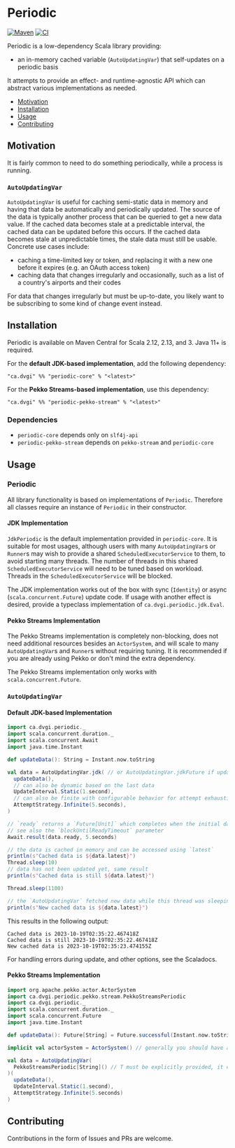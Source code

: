 # Periodic
[![Maven](https://img.shields.io/maven-central/v/ca.dvgi/periodic-core_2.13?color=blue)](https://search.maven.org/search?q=g:ca.dvgi%20periodic) [![CI](https://img.shields.io/github/actions/workflow/status/dvgica/periodic/ci.yml?branch=main)](https://github.com/dvgica/periodic/actions)

Periodic is a low-dependency Scala library providing:

- an in-memory cached variable (`AutoUpdatingVar`) that self-updates on a periodic basis

It attempts to provide an effect- and runtime-agnostic API which can abstract various implementations as needed.

- [Motivation](#motivation)
- [Installation](#installation)
- [Usage](#usage-example)
- [Contributing](#contributing)

## Motivation

It is fairly common to need to do something periodically, while a process is running.

### `AutoUpdatingVar`
`AutoUpdatingVar` is useful for caching semi-static data in memory and having that data be automatically and periodically updated. The source of the data is typically another process that can be queried to get a new data value. If the cached data becomes stale at a predictable interval, the cached data can be updated before this occurs. If the cached data becomes stale at unpredictable times, the stale data must still be usable. Concrete use cases include:

- caching a time-limited key or token, and replacing it with a new one before it expires (e.g. an OAuth access token)
- caching data that changes irregularly and occasionally, such as a list of a country's airports and their codes

For data that changes irregularly but must be up-to-date, you likely want to be subscribing to some kind of change event instead.

## Installation

Periodic is available on Maven Central for Scala 2.12, 2.13, and 3. Java 11+ is required.

For the **default JDK-based implementation**, add the following dependency:

```
"ca.dvgi" %% "periodic-core" % "<latest>"
```

For the **Pekko Streams-based implementation**, use this dependency:

```
"ca.dvgi" %% "periodic-pekko-stream" % "<latest>"
```

### Dependencies
- `periodic-core` depends only on `slf4j-api`
- `periodic-pekko-stream` depends on `pekko-stream` and `periodic-core`

## Usage

### Periodic

All library functionality is based on implementations of `Periodic`. Therefore all classes require an instance of `Periodic` in their constructor. 

#### JDK Implementation

`JdkPeriodic` is the default implementation provided in `periodic-core`. It is suitable for most usages, although users with many `AutoUpdatingVar`s or `Runner`s may wish to provide a shared `ScheduledExecutorService` to them, to avoid starting many threads. The number of threads in this shared `ScheduledExecutorService` will need to be tuned based on workload. Threads in the `ScheduledExecutorService` will be blocked.

The JDK implementation works out of the box with sync (`Identity`) or async (`scala.concurrent.Future`) update code. If usage with another effect is desired, provide a typeclass implementation of `ca.dvgi.periodic.jdk.Eval`.

#### Pekko Streams Implementation

The Pekko Streams implementation is completely non-blocking, does not need additional resources besides an `ActorSystem`, and will scale to many `AutoUpdatingVar`s and `Runner`s without requiring tuning. It is recommended if you are already using Pekko or don't mind the extra dependency.

The Pekko Streams implementation only works with `scala.concurrent.Future`.

### `AutoUpdatingVar`

#### Default JDK-based Implementation

``` scala
import ca.dvgi.periodic._
import scala.concurrent.duration._
import scala.concurrent.Await
import java.time.Instant

def updateData(): String = Instant.now.toString

val data = AutoUpdatingVar.jdk( // or AutoUpdatingVar.jdkFuture if updateData returns a Future
  updateData(),
  // can also be dynamic based on the last data
  UpdateInterval.Static(1.second), 
  // can also be finite with configurable behavior for attempt exhaustion
  AttemptStrategy.Infinite(5.seconds), 
)

// `ready` returns a `Future[Unit]` which completes when the initial data initialization is complete
// see also the `blockUntilReadyTimeout` parameter
Await.result(data.ready, 5.seconds)

// the data is cached in memory and can be accessed using `latest`
println(s"Cached data is ${data.latest}")
Thread.sleep(10)
// data has not been updated yet, same result
println(s"Cached data is still ${data.latest}")

Thread.sleep(1100)

// the `AutoUpdatingVar` fetched new data while this thread was sleeping
println(s"New cached data is ${data.latest}")
```

This results in the following output:
```
Cached data is 2023-10-19T02:35:22.467418Z
Cached data is still 2023-10-19T02:35:22.467418Z
New cached data is 2023-10-19T02:35:23.474155Z
```

For handling errors during update, and other options, see the Scaladocs.

#### Pekko Streams Implementation

``` scala
import org.apache.pekko.actor.ActorSystem
import ca.dvgi.periodic.pekko.stream.PekkoStreamsPeriodic
import ca.dvgi.periodic._
import scala.concurrent.duration._
import scala.concurrent.Future
import java.time.Instant

def updateData(): Future[String] = Future.successful(Instant.now.toString)

implicit val actorSystem = ActorSystem() // generally you should have an ActorSystem in your process already

val data = AutoUpdatingVar(
  PekkoStreamsPeriodic[String]() // T must be explicitly provided, it can't be inferred
)(
  updateData(),
  UpdateInterval.Static(1.second),
  AttemptStrategy.Infinite(5.seconds)
)
```

## Contributing 

Contributions in the form of Issues and PRs are welcome.
